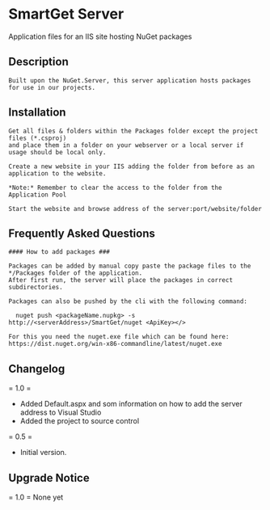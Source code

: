 # SmartGet Server #

Application files for an IIS site hosting NuGet packages 

## Description ##

    Built upon the NuGet.Server, this server application hosts packages for use in our projects. 

## Installation ##

    Get all files & folders within the Packages folder except the project files (*.csproj) 
    and place them in a folder on your webserver or a local server if usage should be local only.
    
    Create a new website in your IIS adding the folder from before as an application to the website.
    
    *Note:* Remember to clear the access to the folder from the Application Pool

    Start the website and browse address of the server:port/website/folder


## Frequently Asked Questions ##

    #### How to add packages ###
    
    Packages can be added by manual copy paste the package files to the */Packages folder of the application. 
    After first run, the server will place the packages in correct subdirectories.

    Packages can also be pushed by the cli with the following command:
   
      nuget push <packageName.nupkg> -s http://<serverAddress>/SmartGet/nuget <ApiKey></>
  
    For this you need the nuget.exe file which can be found here:
    https://dist.nuget.org/win-x86-commandline/latest/nuget.exe  
    

## Changelog

= 1.0 =
* Added Default.aspx and som information on how to add the server address to Visual Studio
* Added the project to source control

= 0.5 =
* Initial version.

## Upgrade Notice

= 1.0 =
None yet


